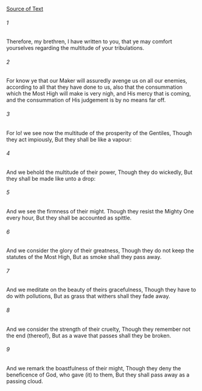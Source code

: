 [Source of Text](https://github.com/scrollmapper/bible_databases_deuterocanonical)

###### 1
Therefore, my brethren, I have written to you, that ye may comfort yourselves regarding the multitude of your tribulations.

###### 2
For know ye that our Maker will assuredly avenge us on all our enemies, according to all that they have done to us, also that the consummation which the Most High will make is very nigh, and His mercy that is coming, and the consummation of His judgement is by no means far off.

###### 3
For lo! we see now the multitude of the prosperity of the Gentiles, Though they act impiously, But they shall be like a vapour:

###### 4
And we behold the multitude of their power, Though they do wickedly, But they shall be made like unto a drop:

###### 5
And we see the firmness of their might. Though they resist the Mighty One every hour, But they shall be accounted as spittle.

###### 6
And we consider the glory of their greatness, Though they do not keep the statutes of the Most High, But as smoke shall they pass away.

###### 7
And we meditate on the beauty of theirs gracefulness, Though they have to do with pollutions, But as grass that withers shall they fade away.

###### 8
And we consider the strength of their cruelty, Though they remember not the end (thereof), But as a wave that passes shall they be broken.

###### 9
And we remark the boastfulness of their might, Though they deny the beneficence of God, who gave (it) to them, But they shall pass away as a passing cloud.